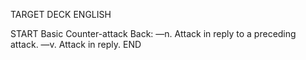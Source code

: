 TARGET DECK
ENGLISH

START
Basic
Counter-attack
Back: —n. Attack in reply to a preceding attack. —v. Attack in reply.
END
